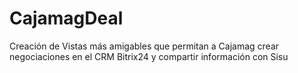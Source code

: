 # CajamagDeal
Creación de Vistas más amigables que permitan  a Cajamag crear negociaciones en el CRM Bitrix24 y compartir información con Sisu
